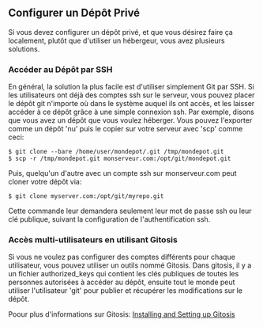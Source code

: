 ## Configurer un Dépôt Privé ##

Si vous devez configurer un dépôt privé, et que vous désirez faire ça
localement, plutôt que d'utiliser un hébergeur, vous avez plusieurs
solutions.

### Accéder au Dépôt par SSH ###

En général, la solution la plus facile est d'utiliser simplement Git par SSH.
Si les utilisateurs ont déjà des comptes ssh sur le serveur, vous pouvez
placer le dépôt git n'importe où dans le système auquel ils ont accès,
et les laisser accéder à ce dépôt grâce à une simple connexion ssh.
Par exemple, disons que vous avez un dépôt que vous voulez héberger.
Vous pouvez l'exporter comme un dépôt 'nu' puis le copier sur votre
serveur avec 'scp' comme ceci:
	
	$ git clone --bare /home/user/mondepot/.git /tmp/mondepot.git
	$ scp -r /tmp/mondepot.git monserveur.com:/opt/git/mondepot.git
	
Puis, quelqu'un d'autre avec un compte ssh sur monserveur.com peut cloner votre
dépôt via:

	$ git clone myserver.com:/opt/git/myrepo.git

Cette commande leur demandera seulement leur mot de passe ssh ou
leur clé publique, suivant la configuration de l'authentification ssh.

### Accès multi-utilisateurs en utilisant Gitosis ###

Si vous ne voulez pas configurer des comptes différents pour chaque
utilisateur, vous pouvez utiliser un outils nommé Gitosis. Dans
gitosis, il y a un fichier authorized_keys qui contient les clés
publiques de toutes les personnes autorisées à accéder au dépôt,
ensuite tout le monde peut utiliser l'utilisateur 'git' pour
publier et récupérer les modifications sur le dépôt.

Poour plus d'informations sur Gitosis:
[Installing and Setting up Gitosis](http://www.urbanpuddle.com/articles/2008/07/11/installing-git-on-a-server-ubuntu-or-debian)
